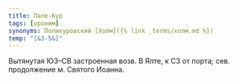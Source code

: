 ```yaml
---
title: Пале-Кур
tags: [ороним]
synonyms: Поликуровский [Холм]({% link _terms/холм.md %})
temp: "[&З-5&]"
---
```


Вытянутая ЮЗ–СВ застроенная возв. В Ялте, к СЗ от порта; сев. продолжение м.
Святого Иоанна.
